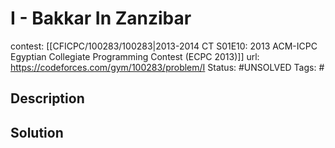 # I - Bakkar In Zanzibar

contest: [[CFICPC/100283/100283|2013-2014 CT S01E10: 2013 ACM-ICPC Egyptian Collegiate Programming Contest (ECPC 2013)]]
url: https://codeforces.com/gym/100283/problem/I
Status: #UNSOLVED
Tags: #

## Description

## Solution

